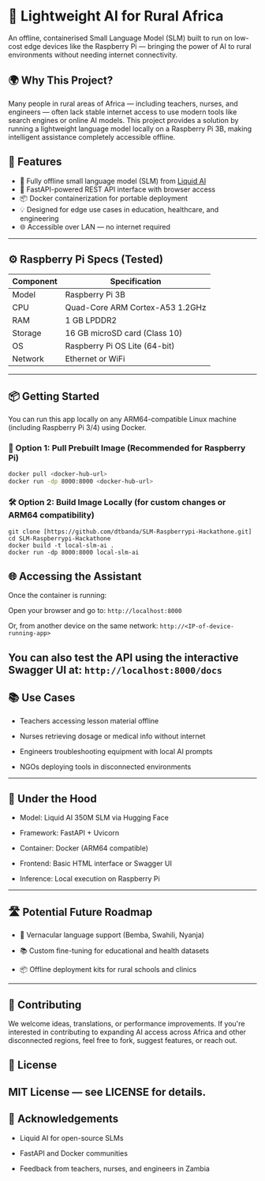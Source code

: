 # 🧠 Lightweight AI for Rural Africa

An offline, containerised Small Language Model (SLM) built to run on low-cost edge devices like the Raspberry Pi — bringing the power of AI to rural environments without needing internet connectivity.

## 🌍 Why This Project?

Many people in rural areas of Africa — including teachers, nurses, and engineers — often lack stable internet access to use modern tools like search engines or online AI models. This project provides a solution by running a lightweight language model locally on a Raspberry Pi 3B, making intelligent assistance completely accessible offline.

## 🚀 Features

- 🧠 Fully offline small language model (SLM) from [Liquid AI](https://huggingface.co/LiquidAI)
- 🐍 FastAPI-powered REST API interface with browser access
- 📦 Docker containerization for portable deployment
- 💡 Designed for edge use cases in education, healthcare, and engineering
- 🌐 Accessible over LAN — no internet required

---

## ⚙️ Raspberry Pi Specs (Tested)

| Component         | Specification                        |
|------------------|--------------------------------------|
| Model             | Raspberry Pi 3B                      |
| CPU               | Quad-Core ARM Cortex-A53 1.2GHz     |
| RAM               | 1 GB LPDDR2                         |
| Storage           | 16 GB microSD card (Class 10)        |
| OS                | Raspberry Pi OS Lite (64-bit)        |
| Network           | Ethernet or WiFi                     |

---

## 📦 Getting Started

You can run this app locally on any ARM64-compatible Linux machine (including Raspberry Pi 3/4) using Docker.

### 🔄 Option 1: Pull Prebuilt Image (Recommended for Raspberry Pi)

```bash
docker pull <docker-hub-url>
docker run -dp 8000:8000 <docker-hub-url>
```
### 🛠 Option 2: Build Image Locally (for custom changes or ARM64 compatibility)

```
git clone [https://github.com/dtbanda/SLM-Raspberrypi-Hackathone.git]
cd SLM-Raspberrypi-Hackathone
docker build -t local-slm-ai .
docker run -dp 8000:8000 local-slm-ai
````
## 🌐 Accessing the Assistant

Once the container is running:

Open your browser and go to: `http://localhost:8000`

Or, from another device on the same network: `http://<IP-of-device-running-app>`

You can also test the API using the interactive Swagger UI at:
`http://localhost:8000/docs`
------
## 📚 Use Cases

- Teachers accessing lesson material offline

- Nurses retrieving dosage or medical info without internet

- Engineers troubleshooting equipment with local AI prompts

- NGOs deploying tools in disconnected environments
-------
## 🔬 Under the Hood

- Model: Liquid AI 350M SLM via Hugging Face

- Framework: FastAPI + Uvicorn

- Container: Docker (ARM64 compatible)

- Frontend: Basic HTML interface or Swagger UI

- Inference: Local execution on Raspberry Pi
-----
## 🛣 Potential Future Roadmap
- 🔡 Vernacular language support (Bemba, Swahili, Nyanja)

- 📚 Custom fine-tuning for educational and health datasets

- 📦 Offline deployment kits for rural schools and clinics
------  
## 🤝 Contributing
We welcome ideas, translations, or performance improvements. If you're interested in contributing to expanding AI access across Africa and other disconnected regions, feel free to fork, suggest features, or reach out.

## 📄 License
MIT License — see LICENSE for details.
-----
## 🙏 Acknowledgements
- Liquid AI for open-source SLMs

- FastAPI and Docker communities

- Feedback from teachers, nurses, and engineers in Zambia




